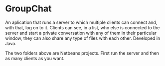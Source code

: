 # GroupChat
An aplication that runs a server to which multiple clients can connect and, with that, log on to it. Clients can see, in a list, who else is connected to the server and start a private conversation with any of them in their particular window, they can also share any type of files with each other. Developed in Java.

The two folders above are Netbeans projects. First run the server and then as many clients as you want.
